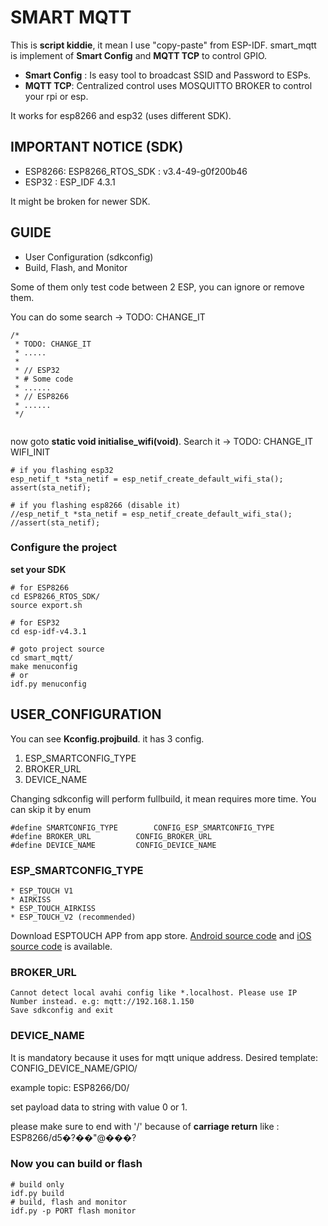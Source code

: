 # SMART MQTT

This is <b>script kiddie</b>, it mean I use "copy-paste" from ESP-IDF.
smart_mqtt is implement of <b>Smart Config</b> and <b>MQTT TCP</b> to control GPIO.

* <b>Smart Config</b> : Is easy tool to broadcast SSID and Password to ESPs.
* <b>MQTT TCP</b>: Centralized control uses MOSQUITTO BROKER to control your rpi or esp.

It works for esp8266 and esp32 (uses different SDK).

## IMPORTANT NOTICE (SDK)
- ESP8266: ESP8266_RTOS_SDK : v3.4-49-g0f200b46
- ESP32  : ESP_IDF 4.3.1

It might be broken for newer SDK.

## GUIDE
* User Configuration (sdkconfig)
* Build, Flash, and Monitor

Some of them only test code between 2 ESP, you can ignore or remove them.

You can do some search -> TODO: CHANGE_IT


```
/*
 * TODO: CHANGE_IT
 * .....
 * 
 * // ESP32
 * # Some code
 * ......
 * // ESP8266
 * ......
 */
 
```

now goto <b>static void initialise_wifi(void)</b>. Search it -> TODO: CHANGE_IT WIFI_INIT

```
# if you flashing esp32
esp_netif_t *sta_netif = esp_netif_create_default_wifi_sta();
assert(sta_netif);

# if you flashing esp8266 (disable it)
//esp_netif_t *sta_netif = esp_netif_create_default_wifi_sta();
//assert(sta_netif);
```


### Configure the project

<b>set your SDK</b>

```
# for ESP8266
cd ESP8266_RTOS_SDK/
source export.sh

# for ESP32
cd esp-idf-v4.3.1

# goto project source
cd smart_mqtt/
make menuconfig
# or
idf.py menuconfig
```

## USER_CONFIGURATION

You can see <b>Kconfig.projbuild</b>. it has 3 config.

1. ESP_SMARTCONFIG_TYPE
2. BROKER_URL
3. DEVICE_NAME

Changing sdkconfig will perform fullbuild, it mean requires more time. You can skip it by enum

```
#define SMARTCONFIG_TYPE		CONFIG_ESP_SMARTCONFIG_TYPE
#define BROKER_URL			CONFIG_BROKER_URL
#define DEVICE_NAME			CONFIG_DEVICE_NAME
```


### ESP_SMARTCONFIG_TYPE

	* ESP_TOUCH V1
	* AIRKISS
	* ESP_TOUCH_AIRKISS
	* ESP_TOUCH_V2 (recommended)

Download ESPTOUCH APP from app store. [Android source code](https://github.com/EspressifApp/EsptouchForAndroid) and [iOS source code](https://github.com/EspressifApp/EsptouchForIOS) is available.

### BROKER_URL

	Cannot detect local avahi config like *.localhost. Please use IP Number instead. e.g: mqtt://192.168.1.150
	Save sdkconfig and exit

### DEVICE_NAME

It is mandatory because it uses for mqtt unique address. Desired template:
CONFIG_DEVICE_NAME/GPIO/

example topic:
ESP8266/D0/

set payload data to string with value 0 or 1.

please make sure to end with '/' because of <b>carriage return</b> like : ESP8266/d5�?��"@���?


### Now you can build or flash
```
# build only
idf.py build
# build, flash and monitor
idf.py -p PORT flash monitor
```
